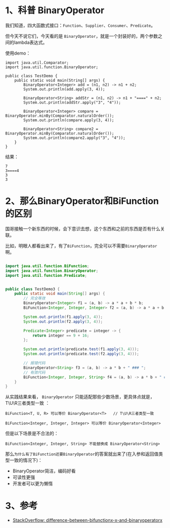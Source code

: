 # 1、科普 BinaryOperator
我们知道，四大函数式接口：`Function`、`Supplier`、`Consumer`、`Predicate`。

但今天不说它们，今天看的是 `BinaryOperator`，就是一个封装好的，两个参数之间的lambda表达式。

使用demo：
```
import java.util.Comparator;
import java.util.function.BinaryOperator;

public class TestDemo {
    public static void main(String[] args) {
        BinaryOperator<Integer> add = (n1, n2) -> n1 + n2;
        System.out.println(add.apply(3, 4));

        BinaryOperator<String> addStr = (n1, n2) -> n1 + "====" + n2;
        System.out.println(addStr.apply("3", "4"));

        BinaryOperator<Integer> compare = BinaryOperator.minBy(Comparator.naturalOrder());
        System.out.println(compare.apply(3, 4));

        BinaryOperator<String> compare2 = BinaryOperator.minBy(Comparator.naturalOrder());
        System.out.println(compare2.apply("3", "4"));
    }
}

```
结果：
```
7
3====4
3
3
```

# 2、那么BinaryOperator和BiFunction的区别

国哥接触一个新东西的时候，会下意识去想，这个东西和之前的东西是否有什么关联。

比如，明眼人都看出来了，有了`BiFunction`，完全可以不需要`BinaryOperator`啊。

```java

import java.util.function.BiFunction;
import java.util.function.BinaryOperator;
import java.util.function.Predicate;


public class TestDemo3 {
    public static void main(String[] args) {
        // 完全等效
        BinaryOperator<Integer> f1 = (a, b) -> a * a + b * b;
        BiFunction<Integer, Integer, Integer> f2 = (a, b) -> a * a + b * b;

        System.out.println(f1.apply(3, 4));
        System.out.println(f2.apply(3, 4));

        Predicate<Integer> predicate = integer -> {
            return integer == 9 + 16;
        };

        System.out.println(predicate.test(f1.apply(3, 4)));
        System.out.println(predicate.test(f2.apply(3, 4)));

        // 报错代码
        BinaryOperator<String> f3 = (a, b) -> a * b + " ### ";
        // 有效代码
        BiFunction<Integer, Integer, String> f4 = (a, b) -> a * b + " ### ";
    }
}

```

从实践结果来看， `BinaryOperator` 只能适配那些少数场景，更具体点就是，T\U\R三者类型一致 ：
```
BiFunction<T, U, R> 可以等价 BinaryOperator<T>   // T\U\R三者类型一致

BiFunction<Integer, Integer, Integer> 可以等价 BinaryOperator<Integer>
```
但是以下场景是不合法的：
```
BiFunction<Integer, Integer, String> 不能替换成 BinaryOperator<String>
```
那么`为什么有了BiFunction还要BinaryOperator`的答案就出来了(在入参和返回值类型一致的情况下)：
* BinaryOperator简洁，编码好看
* 可读性更强
* 开发者可以更为懒惰

# 3、参考
* [StackOverflow: difference-between-bifunctionx-x-and-binaryoperatorx](https://stackoverflow.com/questions/52993929/difference-between-bifunctionx-x-and-binaryoperatorx)